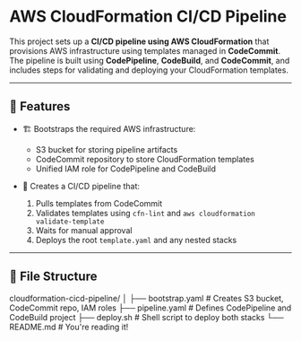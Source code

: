 # AWS CloudFormation CI/CD Pipeline

This project sets up a **CI/CD pipeline using AWS CloudFormation** that provisions AWS infrastructure using templates managed in **CodeCommit**. The pipeline is built using **CodePipeline**, **CodeBuild**, and **CodeCommit**, and includes steps for validating and deploying your CloudFormation templates.

---

## 📌 Features

- 🏗️ Bootstraps the required AWS infrastructure:
  - S3 bucket for storing pipeline artifacts
  - CodeCommit repository to store CloudFormation templates
  - Unified IAM role for CodePipeline and CodeBuild

- 🚀 Creates a CI/CD pipeline that:
  1. Pulls templates from CodeCommit
  2. Validates templates using `cfn-lint` and `aws cloudformation validate-template`
  3. Waits for manual approval
  4. Deploys the root `template.yaml` and any nested stacks

---

## 📁 File Structure

cloudformation-cicd-pipeline/
│
├── bootstrap.yaml # Creates S3 bucket, CodeCommit repo, IAM roles
├── pipeline.yaml # Defines CodePipeline and CodeBuild project
├── deploy.sh # Shell script to deploy both stacks
└── README.md # You're reading it!